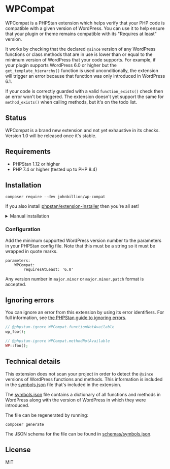# WPCompat

WPCompat is a PHPStan extension which helps verify that your PHP code is compatible with a given version of WordPress. You can use it to help ensure that your plugin or theme remains compatible with its "Requires at least" version.

It works by checking that the declared `@since` version of any WordPress functions or class methods that are in use is lower than or equal to the minimum version of WordPress that your code supports. For example, if your plugin supports WordPress 6.0 or higher but the `get_template_hierarchy()` function is used unconditionally, the extension will trigger an error because that function was only introduced in WordPress 6.1.

If your code is correctly guarded with a valid `function_exists()` check then an error won't be triggered. The extension doesn't yet support the same for `method_exists()` when calling methods, but it's on the todo list.

## Status

WPCompat is a brand new extension and not yet exhaustive in its checks. Version 1.0 will be released once it's stable.

## Requirements

* PHPStan 1.12 or higher
* PHP 7.4 or higher (tested up to PHP 8.4)

## Installation

```shell
composer require --dev johnbillion/wp-compat
```

If you also install [phpstan/extension-installer](https://github.com/phpstan/extension-installer) then you're all set!

<details>
  <summary>Manual installation</summary>

If you don't want to use `phpstan/extension-installer`, include extension.neon in your project's PHPStan config:

```neon
includes:
    - vendor/johnbillion/wp-compat/extension.neon
```
</details>

### Configuration

Add the minimum supported WordPress version number to the parameters in your PHPStan config file. Note that this must be a string so it must be wrapped in quote marks.

```neon
parameters:
    WPCompat:
        requiresAtLeast: '6.0'
```

Any version number in `major.minor` or `major.minor.patch` format is accepted.

## Ignoring errors

You can ignore an error from this extension by using its error identifiers. For full information, see [the PHPStan guide to ignoring errors](https://phpstan.org/user-guide/ignoring-errors).

```php
// @phpstan-ignore WPCompat.functionNotAvailable
wp_foo();

// @phpstan-ignore WPCompat.methodNotAvailable
WP::foo();
```

## Technical details

This extension does not scan your project in order to detect the `@since` versions of WordPress functions and methods. This information is included in the [symbols.json](symbols.json) file that's included in the extension.

The [symbols.json](symbols.json) file contains a dictionary of all functions and methods in WordPress along with the version of WordPress in which they were introduced.

The file can be regenerated by running:

```shell
composer generate
```

The JSON schema for the file can be found in [schemas/symbols.json](schemas/symbols.json).

## License

MIT
